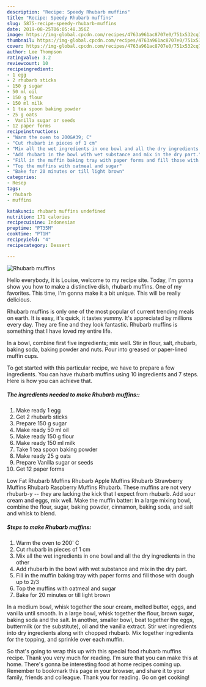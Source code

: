```yaml
---
description: "Recipe: Speedy Rhubarb muffins"
title: "Recipe: Speedy Rhubarb muffins"
slug: 5875-recipe-speedy-rhubarb-muffins
date: 2019-08-25T06:05:48.356Z
image: https://img-global.cpcdn.com/recipes/4763a961ac8707e0/751x532cq70/rhubarb-muffins-recipe-main-photo.jpg
thumbnail: https://img-global.cpcdn.com/recipes/4763a961ac8707e0/751x532cq70/rhubarb-muffins-recipe-main-photo.jpg
cover: https://img-global.cpcdn.com/recipes/4763a961ac8707e0/751x532cq70/rhubarb-muffins-recipe-main-photo.jpg
author: Lee Thompson
ratingvalue: 3.2
reviewcount: 10
recipeingredient:
- 1 egg
- 2 rhubarb sticks
- 150 g sugar
- 50 ml oil
- 150 g flour
- 150 ml milk
- 1 tea spoon baking powder
- 25 g oats
-  Vanilla sugar or seeds
- 12 paper forms
recipeinstructions:
- "Warm the oven to 200&#39; C"
- "Cut rhubarb in pieces of 1 cm"
- "Mix all the wet ingredients in one bowl and all the dry ingredients in the other"
- "Add rhubarb in the bowl with wet substance and mix in the dry part."
- "Fill in the muffin baking tray with paper forms and fill those with dough up to 2/3"
- "Top the muffins with oatmeal and sugar"
- "Bake for 20 minutes or till light brown"
categories:
- Resep
tags:
- rhubarb
- muffins

katakunci: rhubarb muffins undefined
nutrition: 171 calories
recipecuisine: Indonesian
preptime: "PT35M"
cooktime: "PT1H"
recipeyield: "4"
recipecategory: Dessert

---
```



![Rhubarb muffins](https://img-global.cpcdn.com/recipes/4763a961ac8707e0/751x532cq70/rhubarb-muffins-recipe-main-photo.jpg)

Hello everybody, it is Louise, welcome to my recipe site. Today, I'm gonna show you how to make a distinctive dish, rhubarb muffins. One of my favorites. This time, I'm gonna make it a bit unique. This will be really delicious.

Rhubarb muffins is only one of the most popular of current trending meals on earth. It is easy, it's quick, it tastes yummy. It's appreciated by millions every day. They are fine and they look fantastic. Rhubarb muffins is something that I have loved my entire life.

In a bowl, combine first five ingredients; mix well. Stir in flour, salt, rhubarb, baking soda, baking powder and nuts. Pour into greased or paper-lined muffin cups.


To get started with this particular recipe, we have to prepare a few ingredients. You can have rhubarb muffins using 10 ingredients and 7 steps. Here is how you can achieve that.

##### The ingredients needed to make Rhubarb muffins::

1. Make ready 1 egg
1. Get 2 rhubarb sticks
1. Prepare 150 g sugar
1. Make ready 50 ml oil
1. Make ready 150 g flour
1. Make ready 150 ml milk
1. Take 1 tea spoon baking powder
1. Make ready 25 g oats
1. Prepare  Vanilla sugar or seeds
1. Get 12 paper forms


Low Fat Rhubarb Muffins Rhubarb Apple Muffins Rhubarb Strawberry Muffins Rhubarb Raspberry Muffins Rhubarb. These muffins are not very rhubarb-y -- they are lacking the kick that I expect from rhubarb. Add sour cream and eggs, mix well. Make the muffin batter: In a large mixing bowl, combine the flour, sugar, baking powder, cinnamon, baking soda, and salt and whisk to blend. 

##### Steps to make Rhubarb muffins:

1. Warm the oven to 200&#39; C
1. Cut rhubarb in pieces of 1 cm
1. Mix all the wet ingredients in one bowl and all the dry ingredients in the other
1. Add rhubarb in the bowl with wet substance and mix in the dry part.
1. Fill in the muffin baking tray with paper forms and fill those with dough up to 2/3
1. Top the muffins with oatmeal and sugar
1. Bake for 20 minutes or till light brown


In a medium bowl, whisk together the sour cream, melted butter, eggs, and vanilla until smooth. In a large bowl, whisk together the flour, brown sugar, baking soda and the salt. In another, smaller bowl, beat together the eggs, buttermilk (or the substitute), oil and the vanilla extract. Stir wet ingredients into dry ingredients along with chopped rhubarb. Mix together ingredients for the topping, and sprinkle over each muffin. 

So that's going to wrap this up with this special food rhubarb muffins recipe. Thank you very much for reading. I'm sure that you can make this at home. There's gonna be interesting food at home recipes coming up. Remember to bookmark this page in your browser, and share it to your family, friends and colleague. Thank you for reading. Go on get cooking!
